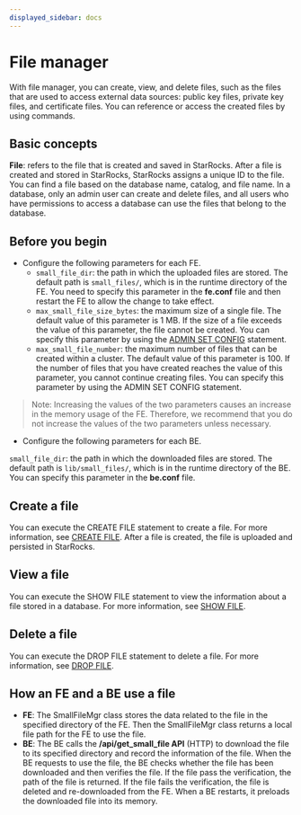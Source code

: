 ```yaml
---
displayed_sidebar: docs
---
```


# File manager

With file manager, you can create, view, and delete files, such as the files that are used to access external data sources: public key files, private key files, and certificate files. You can reference or access the created files by using commands.

## Basic concepts

**File**: refers to the file that is created and saved in StarRocks. After a file is created and stored in StarRocks, StarRocks assigns a unique ID to the file. You can find a file based on the database name, catalog, and file name. In a database, only an admin user can create and delete files, and all users who have permissions to access a database can use the files that belong to the database.

## Before you begin

- Configure the following parameters for each FE.
  - `small_file_dir`: the path in which the uploaded files are stored. The default path is `small_files/`, which is in the runtime directory of the FE. You need to specify this parameter in the **fe.conf** file and then restart the FE to allow the change to take effect.
  - `max_small_file_size_bytes`: the maximum size of a single file. The default value of this parameter is 1 MB. If the size of a file exceeds the value of this parameter, the file cannot be created. You can specify this parameter by using the [ADMIN SET CONFIG](../sql-reference/sql-statements/Administration/ADMIN_SET_CONFIG.md) statement.
  - `max_small_file_number`: the maximum number of files that can be created within a cluster. The default value of this parameter is 100. If the number of files that you have created reaches the value of this parameter, you cannot continue creating files. You can specify this parameter by using the ADMIN SET CONFIG statement.

> Note: Increasing the values of the two parameters causes an increase in the memory usage of the FE. Therefore, we recommend that you do not increase the values of the two parameters unless necessary.

- Configure the following parameters for each BE.

`small_file_dir`: the path in which the downloaded files are stored. The default path is `lib/small_files/`, which is in the runtime directory of the BE. You can specify this parameter in the **be.conf** file.

## Create a file

You can execute the CREATE FILE statement to create a file. For more information, see [CREATE FILE](../sql-reference/sql-statements/Administration/CREATE_FILE.md). After a file is created, the file is uploaded and persisted in StarRocks.

## View a file

You can execute the SHOW FILE statement to view the information about a file stored in a database. For more information, see [SHOW FILE](../sql-reference/sql-statements/Administration/SHOW_FILE.md).

## Delete a file

You can execute the DROP FILE statement to delete a file. For more information, see [DROP FILE](../sql-reference/sql-statements/Administration/DROP_FILE.md).

## How an FE and a BE use a file

- **FE**: The SmallFileMgr class stores the data related to the file in the specified directory of the FE. Then the SmallFileMgr class returns a local file path for the FE to use the file.
- **BE**: The BE calls the **/api/get_small_file API** (HTTP) to download the file to its specified directory and record the information of the file. When the BE requests to use the file, the BE checks whether the file has been downloaded and then verifies the file. If the file pass the verification, the path of the file is returned. If the file fails the verification, the file is deleted and re-downloaded from the FE. When a BE restarts, it preloads the downloaded file into its memory.

